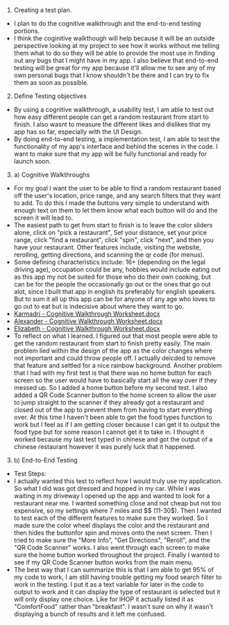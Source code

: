 1. Creating a test plan.
- I plan to do the cognitive walkthrough and the end-to-end testing portions.
- I think the coginitive walkthough will help because it will be an outside perspective looking at my project to see how it works without me telling them what to do so they will be able to provide the most use in finding out any bugs that I might have in my app. I also believe that end-to-end testing will be great for my app because it'll allow me to see any of my own personal bugs that I know shouldn't be there and I can try to fix them as soon as possible.

2. Define Testing objectives
- By using a cognitive walkthrough, a usability test, I am able to test out how easy different people can get a random restaurant from start to finish. I also wasnt to measure the different likes and dislikes that my app has so far, especially with the UI Design.
- By doing end-to-end testing, a implementation test, I am able to test the functionality of my app's interface and behind the scenes in the code. I want to make sure that my app will be fully functional and ready for launch soon.

3. a) Cognitive Walkthroughs
- For my goal I want the user to be able to find a random restaurant based off the user's location, price range, and any search filters that they want to add. To do this I made the buttons very simple to understand with enough text on them to let them know what each button will do and the screen it will lead to.
- The easiest path to get from start to finish is to leave the color sliders alone, click on "pick a restaurant", Set your distance, set your price range, click "find a restaurant", click "spin", click "next", and then you have your restaurant. Other features include, visiting the website, rerolling, getting directions, and scanning the qr code (for menus).
- Some defining characteristics include: 16+ (depending on the legal driving age), occupation could be any, hobbies would include eating out as this app my not be suited for those who do their own cooking, but can be for the people the occasionally go out or the ones that go out alot, since I built that app in english its preferably for english speakers. But to sum it all up this app can be for anyone of any age who loves to go out to eat but is indecisive about where they want to go.
- [Karmadri - Cognitive Walkthrough Worksheet.docx](https://github.com/Berea-CS-Courses/capstone-project-Alex-Craig/files/6481229/Karmadri.-.Cognitive.Walkthrough.Worksheet.docx)
- [Alexander - Cognitive Walkthrough Worksheet.docx](https://github.com/Berea-CS-Courses/capstone-project-Alex-Craig/files/6481230/Alexander.-.Cognitive.Walkthrough.Worksheet.docx)
- [Elizabeth - Cognitive Walkthrough Worksheet.docx](https://github.com/Berea-CS-Courses/capstone-project-Alex-Craig/files/6481231/Elizabeth.-.Cognitive.Walkthrough.Worksheet.docx)
- To reflect on what I learned. I figured out that most people were able to get the random restaurant from start to finish pretty easily. The main problem lied within the design of the app as the color changes where not important and could throw people off. I actually deicded to remove that feature and settled for a nice rainbow background. Another problem that I had with my first test is that there was no home button for each screen so the user would have to basically start all the way over if they messed up. So I added a home button before my second test. I also added a QR Code Scanner button to the home screen to allow the user to jump straight to the scanner if they already got a restaurant and closed out of the app to prevent them from having to start everything over. At this time I haven't been able to get the food types function to work but I feel as if I am getting closer because I can get it to output the food type but for some reason I cannot get it to take in. I thought it worked because my last test typed in chinese and got the output of a chinese restaurant however it was purely luck that it happened.

3. b) End-to-End Testing
- Test Steps:
- I actually wanted this test to reflect how I would truly use my application. So what I did was got dressed and hopped in my car. While I was waiting in my driveway I opened up the app and wanted to look for a restaurant near me. I wanted something close and not cheap but not too expensive, so my settings where 7 miles and $$ (11-30$). Then I wanted to test each of the different features to make sure they worked. So I made sure the color wheel displays the color and the restaurant and then hides the buttonfor spin and moves onto the next screen. Then I tried to make sure the "More Info", "Get Directions", "Reroll", and the "QR Code Scanner" works. I also went through each screen to make sure the home button worked throughout the project. Finally I wanted to see if my QR Code Scanner button works  from the main menu.
- The best way that I can summarize this is that I am able to get 95% of my code to work, I am still having trouble getting my food search filter to work in the testing. I put it as a text variable for later in the code to output to work and it can display the type of restaurant is selected but it will only display one choice. Like for IHOP it actually listed it as "ComfortFood" rather than "breakfast". I wasn't sure on why it wasn't displaying a bunch of results and it left me confused.
